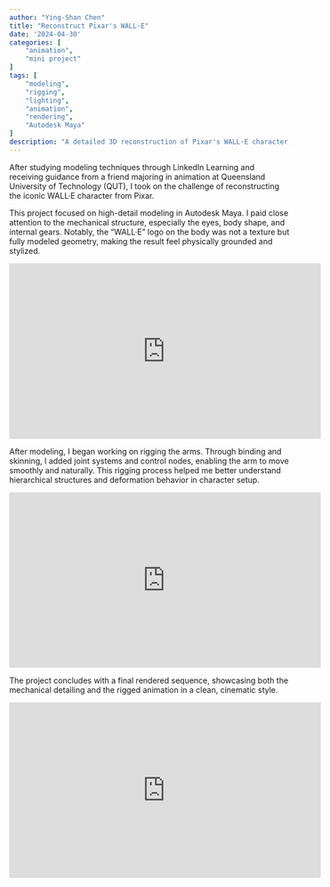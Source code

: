 ```yaml
---
author: "Ying-Shan Chen"
title: "Reconstruct Pixar's WALL·E"
date: '2024-04-30'
categories: [
    "animation",
    "mini project"
]
tags: [
    "modeling",
    "rigging",
    "lighting",
    "animation",
    "rendering",
    "Autodesk Maya"
]
description: "A detailed 3D reconstruction of Pixar's WALL·E character, modeled and rigged in Maya. This project includes fine mechanical details, custom geometry for the logo, and hand rigging using binding and skinning techniques."
---
```

After studying modeling techniques through LinkedIn Learning and receiving guidance from a friend majoring in animation at Queensland University of Technology (QUT), I took on the challenge of reconstructing the iconic WALL·E character from Pixar.

This project focused on high-detail modeling in Autodesk Maya. I paid close attention to the mechanical structure, especially the eyes, body shape, and internal gears. Notably, the “WALL·E” logo on the body was not a texture but fully modeled geometry, making the result feel physically grounded and stylized.
<p align="center">
    <iframe width="560" height="315" src="https://www.youtube.com/embed/uPcIiKnoB5o?si=YGavcboCCOt2e6Cx&autoplay=1&loop=1&playlist=uPcIiKnoB5o" title="YouTube video player" frameborder="0" allow="accelerometer; autoplay; clipboard-write; encrypted-media; gyroscope; picture-in-picture; web-share" referrerpolicy="strict-origin-when-cross-origin" allowfullscreen></iframe>
</p>

After modeling, I began working on rigging the arms. Through binding and skinning, I added joint systems and control nodes, enabling the arm to move smoothly and naturally. This rigging process helped me better understand hierarchical structures and deformation behavior in character setup.

<p align="center">
    <iframe width="560" height="315" src="https://www.youtube.com/embed/ntaBqWXKHKY?si=G_M8OtwuCwzQrpvV&autoplay=1&loop=1&playlist=ntaBqWXKHKY" title="YouTube video player" frameborder="0" allow="accelerometer; autoplay; clipboard-write; encrypted-media; gyroscope; picture-in-picture; web-share" referrerpolicy="strict-origin-when-cross-origin" allowfullscreen></iframe>
</p>

The project concludes with a final rendered sequence, showcasing both the mechanical detailing and the rigged animation in a clean, cinematic style.

<p align="center"><iframe width="560" height="315" src="https://www.youtube.com/embed/QeE0j1A1gOU?si=uiaZMpluGhcXg5We&autoplay=1&loop=1&playlist=QeE0j1A1gOU" title="YouTube video player" frameborder="0" allow="accelerometer; autoplay; clipboard-write; encrypted-media; gyroscope; picture-in-picture; web-share" referrerpolicy="strict-origin-when-cross-origin" allowfullscreen></iframe></p>

<!--
<div style="display: flex; justify-content: center; align-items: center;">
    <div id="threejs-walle-container" style="width: 600px; height: 800px;"></div>
</div>
<script type="module" src="/self/js/walle_main_script.js"></script>
-->
